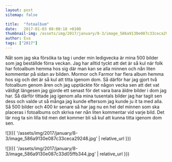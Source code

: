```yaml
---
layout: post
sitemap: false

title:  "fotoalbum"
date:   2017-01-03 08:00:18 +0100
thumbnail-img: /assets/img/2017/january/8-3/image_586a9130e087c33ceca29248.jpg
author: Eva
tags: ["2017"]
---
```


Nåt som jag ska försöka ta tag i under min ledigvecka är mina 500 bilder som jag beställde förra veckan. Jag har alltid tyckt att det är så kul när folk har fotoalbum hemma hos sig där man kan se alla minnen och nån liten kommentar på sidan av bilden. Mormor och Farmor har flera album hemma hos sig och det är så kul att titta igenom dom. Så därför har jag gjort två fotoalbum genom åren och jag upptäckte för någon vecka sen att det vat väldigt längesen jag gjorde ett senast för det vara bara äldre bilder i dom jag har. Så därför tittade jag igenom alla mina tusentals bilder jag har tagit sen dess och valde ut så många jag kunde eftersom jag kunde ju it ta med alla. Så 500 bilder och 400 kr senare så har jag nu en hel del minnen som ska placeras i fotoalbums och skriva ner nån liten kommentar vid varje bild. Det lär nog ta sin lilla tid men det kommer bli så kul att kunna titta igenom dom sen.

![]({{ '/assets/img/2017/january/8-3/image_586a9130e087c33ceca29248.jpg'  | relative_url }})

![]({{ '/assets/img/2017/january/8-3/image_586a9130e087c33d05ffb344.jpg'  | relative_url }})

